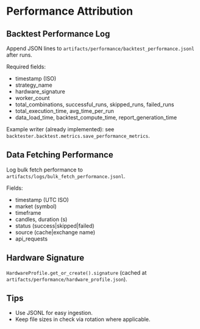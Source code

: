 # Performance Attribution

## Backtest Performance Log

Append JSON lines to `artifacts/performance/backtest_performance.jsonl` after runs.

Required fields:
- timestamp (ISO)
- strategy_name
- hardware_signature
- worker_count
- total_combinations, successful_runs, skipped_runs, failed_runs
- total_execution_time, avg_time_per_run
- data_load_time, backtest_compute_time, report_generation_time

Example writer (already implemented): see `backtester.backtest.metrics.save_performance_metrics`.

## Data Fetching Performance

Log bulk fetch performance to `artifacts/logs/bulk_fetch_performance.jsonl`.

Fields:
- timestamp (UTC ISO)
- market (symbol)
- timeframe
- candles, duration (s)
- status (success|skipped|failed)
- source (cache|exchange name)
- api_requests

## Hardware Signature

`HardwareProfile.get_or_create().signature` (cached at `artifacts/performance/hardware_profile.json`).

## Tips

- Use JSONL for easy ingestion.
- Keep file sizes in check via rotation where applicable.

